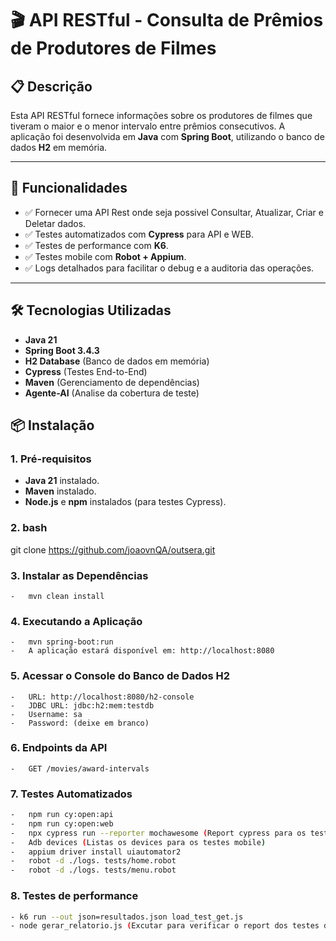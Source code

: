 # 🎬 API RESTful - Consulta de Prêmios de Produtores de Filmes

## 📋 **Descrição**

Esta API RESTful fornece informações sobre os produtores de filmes que tiveram o maior e o menor intervalo entre prêmios consecutivos. A aplicação foi desenvolvida em **Java** com **Spring Boot**, utilizando o banco de dados **H2** em memória.

---

## 🚀 **Funcionalidades**

- ✅ Fornecer uma API Rest onde seja possivel Consultar, Atualizar, Criar e Deletar dados.
- ✅ Testes automatizados com **Cypress** para API e WEB.
- ✅ Testes de performance com **K6**.
- ✅ Testes mobile com **Robot + Appium**.
- ✅ Logs detalhados para facilitar o debug e a auditoria das operações.

---

## 🛠️ **Tecnologias Utilizadas**

- **Java 21**
- **Spring Boot 3.4.3**
- **H2 Database** (Banco de dados em memória)
- **Cypress** (Testes End-to-End)
- **Maven** (Gerenciamento de dependências)
- **Agente-AI** (Analise da cobertura de teste)

## 📦 **Instalação**

### 1. **Pré-requisitos**

- **Java 21** instalado.
- **Maven** instalado.
- **Node.js** e **npm** instalados (para testes Cypress).

### 2. **bash**

git clone https://github.com/joaovnQA/outsera.git

### 3. **Instalar as Dependências**

    -   mvn clean install
    

### 4. **Executando a Aplicação**

    -   mvn spring-boot:run
    -   A aplicação estará disponível em: http://localhost:8080
    

### 5. **Acessar o Console do Banco de Dados H2**

    -   URL: http://localhost:8080/h2-console
    -   JDBC URL: jdbc:h2:mem:testdb
    -   Username: sa
    -   Password: (deixe em branco)
    

### 6. **Endpoints da API**

    -   GET /movies/award-intervals

### 7. **Testes Automatizados**

```sh
-   npm run cy:open:api
-   npm run cy:open:web
-   npx cypress run --reporter mochawesome (Report cypress para os testes de API e WEB)
-   Adb devices (Listas os devices para os testes mobile)
-   appium driver install uiautomator2
-   robot -d ./logs. tests/home.robot
-   robot -d ./logs. tests/menu.robot

```

### 8. **Testes de performance**

```sh
- k6 run --out json=resultados.json load_test_get.js
- node gerar_relatorio.js (Excutar para verificar o report dos testes de performance)
```
